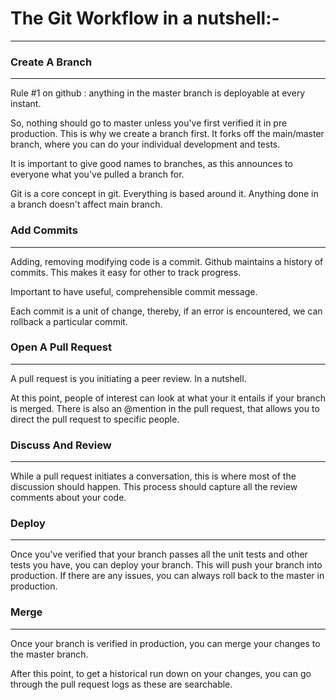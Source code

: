 # The Git Workflow in a nutshell:-
---------------------------------

### Create A Branch
-------------------

Rule #1 on github : anything in the master branch is deployable at every instant. 

So, nothing should go to master unless you've first verified it in pre production. This is why we
create a branch first. It forks off the main/master branch, where you can do your individual
development and tests. 

It is important to give good names to branches, as this announces to everyone what you've pulled a
branch for.

Git is a core concept in git. Everything is based around it. Anything done in a branch doesn't
affect main branch.

### Add Commits
---------------

Adding, removing modifying code is a commit. Github maintains a history of commits. This makes it
easy for other to track progress.

Important to have useful, comprehensible commit message.

Each commit is a unit of change, thereby, if an error is encountered, we can rollback a particular
commit.


### Open A Pull Request
-----------------------
A pull request is you initiating a peer review. In a nutshell. 

At this point, people of interest can look at what your it entails if your branch is merged. There
is also an @mention in the pull request, that allows you to direct the pull request to specific
people.

### Discuss And Review
----------------------

While a pull request initiates a conversation, this is where most of the discussion should happen.
This process should capture all the review comments about your code.

### Deploy
----------

Once you've verified that your branch passes all the unit tests and other tests you have, you can
deploy your branch. This will push your branch into production. If there are any issues, you can
always roll back to the master in production.

### Merge
---------

Once your branch is verified in production, you can merge your changes to the master branch.

After this point, to get a historical run down on your changes, you can go through the pull
request logs as these are searchable.
